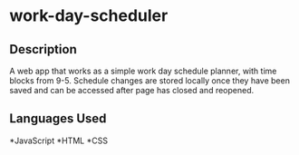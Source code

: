 # work-day-scheduler

## Description
A web app that works as a simple work day schedule planner, with time blocks from 9-5. Schedule changes are stored locally once they have been saved and can be accessed after page has closed and reopened. 

## Languages Used
*JavaScript
*HTML
*CSS